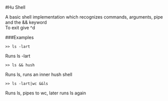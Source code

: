 #Hu Shell  

A basic shell implementation which recognizes commands, arguments, pipe and the && keyword  
To exit give ^d  

###Examples  

    >> ls -lart
Runs ls -lart

    >> ls && hush
Runs ls, runs an inner hush shell  

    >> ls -lart|wc &&ls
Runs ls, pipes to wc, later runs ls again

